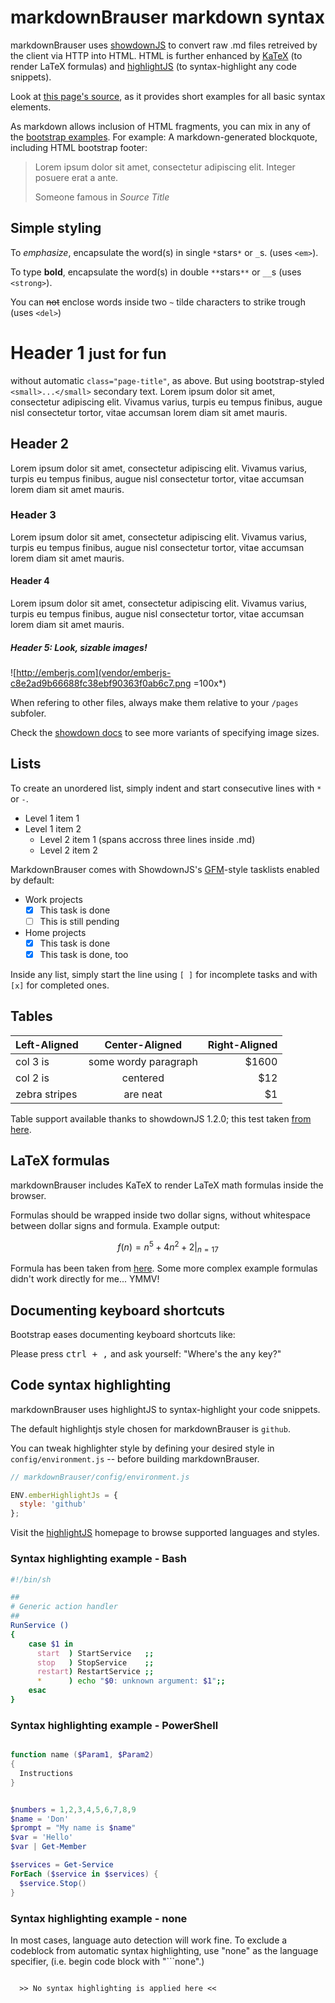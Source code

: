# markdownBrauser markdown syntax

markdownBrauser uses [showdownJS](http://showdownjs.github.io/showdown/)
to convert raw .md files retreived by the client via HTTP into HTML.
HTML is further enhanced by [KaTeX](https://github.com/Khan/KaTeX)
(to render LaTeX formulas) and [highlightJS](http://highlightjs.org)
(to syntax-highlight any code snippets).

Look at [this page's source](_syntax.md), as it provides short
examples for all basic syntax elements.

As markdown allows inclusion of HTML fragments, you can mix in any of the
[bootstrap examples](http://getbootstrap.com/css/).
For example: A markdown-generated blockquote, including HTML bootstrap footer:

> <p>Lorem ipsum dolor sit amet,
> consectetur adipiscing elit. Integer posuere erat a ante.</p>
> <footer>Someone famous in <cite title="Source Title">Source Title</cite></footer>

## Simple styling

To *emphasize*, encapsulate the word(s) in single `*`stars`*` or `_`s. (uses `<em>`).

To type **bold**, encapsulate the word(s) in double `**`stars`**` or `__`s (uses `<strong>`).

You can ~~not~~ enclose words inside two `~` tilde characters to strike trough (uses `<del>`)

# Header 1 <small>just for fun</small>

without automatic ```class="page-title"```, as above. But using bootstrap-styled `<small>...</small>` secondary text. Lorem ipsum dolor sit amet,
consectetur adipiscing elit. Vivamus varius, turpis eu tempus finibus, augue nisl
consectetur tortor, vitae accumsan lorem diam sit amet mauris.

## Header 2

Lorem ipsum dolor sit amet, consectetur adipiscing elit. Vivamus varius, turpis eu
tempus finibus, augue nisl consectetur tortor, vitae accumsan lorem diam sit amet mauris.

### Header 3

Lorem ipsum dolor sit amet, consectetur adipiscing elit. Vivamus varius, turpis eu
tempus finibus, augue nisl consectetur tortor, vitae accumsan lorem diam sit amet mauris.

#### Header 4

Lorem ipsum dolor sit amet, consectetur adipiscing elit. Vivamus varius, turpis eu
tempus finibus, augue nisl consectetur tortor, vitae accumsan lorem diam sit amet mauris.

##### Header 5: Look, sizable images!

![http://emberjs.com](vendor/emberjs-c8e2ad9b66688fc38ebf90363f0ab6c7.png =100x*)

When refering to other files, always make them relative to your `/pages` subfoler.

Check the [showdown docs](https://github.com/showdownjs/showdown#valid-options)
to see more variants of specifying image sizes.


## Lists

To create an unordered list, simply indent and start consecutive lines with `*` or `-`.

 * Level 1 item 1
 * Level 1 item 2
   - Level 2 item 1
     (spans accross
     three lines inside .md)
   - Level 2 item 2

MarkdownBrauser comes with ShowdownJS's
[GFM](https://help.github.com/articles/github-flavored-markdown/)-style tasklists enabled by default:

 * Work projects
   - [x] This task is done
   - [ ] This is still pending
 * Home projects
   - [x] This task is done
   - [x] This task is done, too

Inside any list, simply start the line using `[ ]` for incomplete tasks
and with `[x]` for completed ones.

## Tables

| Left-Aligned  |    Center-Aligned    | Right-Aligned |
| :------------ |:--------------------:| -------------:|
| col 3 is      | some wordy paragraph |         $1600 |
| col 2 is      |       centered       |           $12 |
| zebra stripes |       are neat       |            $1 |

Table support available thanks to showdownJS 1.2.0; this test taken
[from here](https://raw.githubusercontent.com/showdownjs/showdown/master/test/features/tables/mixed-alignment.md).


## LaTeX formulas

markdownBrauser includes KaTeX to render LaTeX math formulas inside the browser.

Formulas should be wrapped inside two dollar signs, without whitespace
between dollar signs and formula. Example output:

$$f(n) = n^5 + 4n^2 + 2 |_{n=17}$$

Formula has been taken from [here](https://en.wikibooks.org/wiki/LaTeX/Mathematics).
Some more complex example formulas didn't work directly for me... YMMV!


## Documenting keyboard shortcuts

Bootstrap eases documenting keyboard shortcuts like:

Please press <kbd><kbd>ctrl</kbd> + <kbd>,</kbd></kbd> and ask yourself:
 "Where's the <kbd>any</kbd> key?"


## Code syntax highlighting

markdownBrauser uses highlightJS to syntax-highlight your code snippets.

The default highlightjs style chosen for markdownBrauser is `github`.

You can tweak highlighter style by defining your desired style
in `config/environment.js` -- before building markdownBrauser.

```javascript
// markdownBrauser/config/environment.js

ENV.emberHighlightJs = {
  style: 'github'
};
```

Visit the [highlightJS](http://highlightjs.org) homepage to browse
supported languages and styles.


### Syntax highlighting example - Bash

```bash
#!/bin/sh

##
# Generic action handler
##
RunService ()
{
    case $1 in
      start  ) StartService   ;;
      stop   ) StopService    ;;
      restart) RestartService ;;
      *      ) echo "$0: unknown argument: $1";;
    esac
}
```

### Syntax highlighting example - PowerShell

```PowerShell

function name ($Param1, $Param2)
{
  Instructions
}


$numbers = 1,2,3,4,5,6,7,8,9
$name = 'Don'
$prompt = "My name is $name"
$var = 'Hello'
$var | Get-Member

$services = Get-Service
ForEach ($service in $services) {
  $service.Stop()
}

```

### Syntax highlighting example - none

In most cases, language auto detection will work fine. To exclude a codeblock from
automatic syntax highlighting, use "none" as the language specifier, (i.e. begin code
block with "```none".)

```none

  >> No syntax highlighting is applied here <<

```
